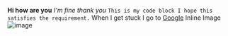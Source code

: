 **Hi how are you**
*I'm fine thank you*
```This is my code block I hope this satisfies the requirement.```
When I get stuck I go to [Google](https://www.google.com)
Inline Image ![image](screen-cap-gps1.1.PNG)